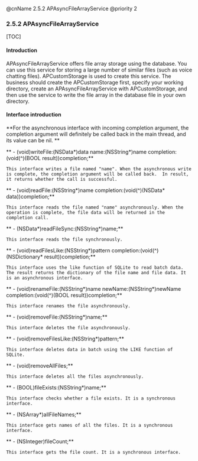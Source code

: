 @cnName 2.5.2 APAsyncFileArrayService
@priority 2

### 2.5.2 APAsyncFileArrayService

[TOC]

#### Introduction

APAsyncFileArrayService offers file array storage using the database.  You can use this service for storing a large number of similar files (such as voice chatting files).  APCustomStorage is used to create this service.  The business should create the APCustomStorage first, specify your working directory, create an APAsyncFileArrayService with APCustomStorage, and then use the service to write the file array in the database file in your own directory. 

#### Interface introduction

**For the asynchronous interface with incoming completion argument, the completion argument will definitely be called back in the main thread, and its value can be nil. **

** - (void)writeFile:(NSData*)data name:(NSString*)name completion:(void(\^)(BOOL result))completion;**
```
This interface writes a file named "name". When the asynchronous write is complete, the completion argument will be called back.  In result, it returns whether the call is successful. 
```

** - (void)readFile:(NSString*)name completion:(void(\^)(NSData* data))completion;**
```
This interface reads the file named "name" asynchronously. When the operation is complete, the file data will be returned in the completion call.
```

** - (NSData*)readFileSync:(NSString*)name;**
```
This interface reads the file synchronously. 
```

** - (void)readFilesLike:(NSString*)pattern completion:(void(\^)(NSDictionary* result))completion;**
```
This interface uses the like function of SQLite to read batch data. The result returns the dictionary of the file name and file data. It is an asynchronous interface.
```

** - (void)renameFile:(NSString*)name newName:(NSString*)newName completion:(void(\^)(BOOL result))completion;**
```
This interface renames the file asynchronously. 
```

** - (void)removeFile:(NSString*)name;**
```
This interface deletes the file asynchronously. 
```

** - (void)removeFilesLike:(NSString*)pattern;**
```
This interface deletes data in batch using the LIKE function of SQLite. 
```

** - (void)removeAllFiles;**
```
This interface deletes all the files asynchronously. 
```

** - (BOOL)fileExists:(NSString*)name;**
```
This interface checks whether a file exists. It is a synchronous interface. 
```

** - (NSArray*)allFileNames;**
```
This interface gets names of all the files. It is a synchronous interface. 
```

** - (NSInteger)fileCount;**
```
This interface gets the file count. It is a synchronous interface. 
```

